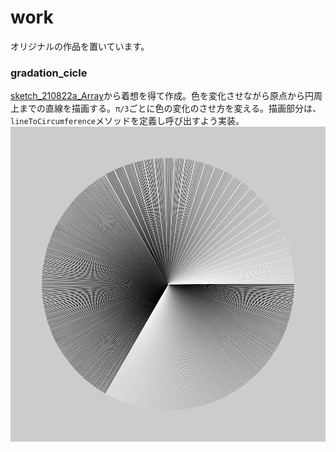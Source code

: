 # work
オリジナルの作品を置いています。

### gradation_cicle
[sketch_210822a_Array](https://github.com/shirakurak/math_generative_art/tree/main/sketch/sketch_210822a_Array)から着想を得て作成。色を変化させながら原点から円周上までの直線を描画する。`π/3`ごとに色の変化のさせ方を変える。描画部分は、`lineToCircumference`メソッドを定義し呼び出すよう実装。
![gradation_cicle](zz_img\gradation_cicle.png)